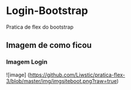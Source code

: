 # Login-Bootstrap

Pratica de flex do bootstrap

## Imagem de como ficou

### Imagem Login

![image] (https://github.com/Liwstic/pratica-flex-3/blob/master/img/imgsiteboot.png?raw=true)